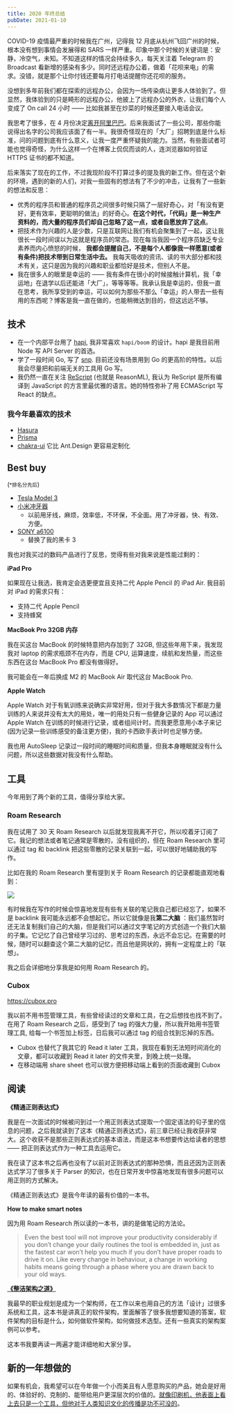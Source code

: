 ```yaml
---
title: 2020 年终总结
pubDate: 2021-01-10
---
```


COVID-19 疫情最严重的时候我在广州，记得我 12 月底从杭州飞回广州的时候，根本没有想到事情会发展得和 SARS 一样严重。印象中那个时候的关键词是：安静，冷空气，未知。不知道这样的情况会持续多久，每天关注着 Telegram 的 Broadcast 看新增的感染有多少。同时还远程办公着，做着「花呗来电」的需求。没错，就是那个让你付钱还要每月打电话提醒你还花呗的服务。

没想到多年前我们都在探索的远程办公，会因为一场传染病让更多人体验到了。但显然，我体验到的只是畸形的远程办公，他披上了远程办公的外衣，让我们每个人变成了 On call 24 小时 —— 比如我甚至在炒菜的时候还要接入电话会议。

我思考了很多，在 4 月份决定[离开阿里巴巴](/blog/leaving-alibaba)。后来我面试了一些公司，那些你能说得出名字的公司我应该面了有一半。我很奇怪现在的「大厂」招聘到底是什么标准，问的问题到底有什么意义，让我一度严重怀疑我的能力。当然，有些面试者可能也觉得奇怪，为什么这样一个在博客上侃侃而谈的人，连浏览器如何验证 HTTPS 证书的都不知道。

后来落实了现在的工作，不过我现阶段不打算过多的提及我的新工作。但在这个新的环境，遇到的新的人们，对我一些固有的想法有了不少的冲击，让我有了一些新的想法和反思：

- 优秀的程序员和普通的程序员之间很多时候只隔了一层好奇心，对「有没有更好，更有效率，更聪明的做法」的好奇心。**在这个时代，「代码」是一种生产资料的，而大量的程序员们却自己忽略了这一点，或者自愿放弃了这点**。
- 把技术作为兴趣的人是少数，只是互联网让我们有机会聚集到了一起，这让我很长一段时间误以为这就是程序员的常态。现在每当我因一个程序员缺乏专业素养而内心愤怒的时候， **我都会提醒自己，不是每个人都像我一样愿意(或者有条件)把技术带到日常生活中去。** 我每天吸收的资讯、读的书大部分都和技术有关，这只是因为我的兴趣和职业都恰好是技术，但别人不是。
- 我在很多人的眼里是幸运的 —— 我有条件在很小的时候接触计算机，我「幸运地」在退学以后还能进「大厂」，等等等等。我承认我是幸运的，但我一直在思考，我所享受到的幸运，可以如何为那些不那么「幸运」的人带去一些有用的东西呢？博客是我一直在做的，也能稍微达到目的，但这远远不够。

## 技术

- 在一个内部平台用了 [hapi](https://hapi.dev/), 我非常喜欢 `hapi/boom` 的设计。hapi 是我目前用 Node 写 API Server 的首选。
- 学了一段时间 Go, 写了 [snp](https://github.com/djyde/snp). 目前还没有场景用到 Go 的更高阶的特性。以后我会尽量把和前端无关的工具用 Go 写。
- 我仍然一直在关注 [ReScript](https://rescript-lang.org/) (也就是 ReasonML), 我认为 ReScript 是所有编译到 JavaScript 的方言里最优雅的语言。她的特性弥补了用 ECMAScript 写 React 的缺点。

### 我今年最喜欢的技术

- [Hasura](https://hasura.io/)
- [Prisma](https://prisma.io/)
- [chakra-ui](https://chakra-ui.com/) 它比 Ant.Design 更容易定制化

## Best buy

(<small>*排名分先后</small>)

- [Tesla Model 3](/blog/tesla-model-3-review/)
- [小米冲牙器](/go/shop/xiaomi-chongya) 
  - 以前用牙线，麻烦，效率低，不环保，不全面。用了冲牙器，快、有效、方便。
- [SONY a6100](/go/shop/sony-a6100)
  - 替换了我的黑卡 3

我也对我买过的数码产品进行了反思，觉得有些对我来说是性能过剩的：

**iPad Pro**

如果现在让我选，我肯定会选更便宜且支持二代 Apple Pencil 的 iPad Air. 我目前对 iPad 的需求只有：
  - 支持二代 Apple Pencil
  - 支持蜂窝

**MacBook Pro 32GB 内存**

我在买这台 MacBook 的时候特意把内存加到了 32GB, 但这些年用下来，我发现我对 laptop 的需求瓶颈不在内存，而是 CPU, 运算速度，续航和发热量，而这些东西在这台 MacBook Pro 都没有做得好。

我可能会在一年后换成 M2 的 MacBook Air 取代这台 MacBook Pro.

**Apple Watch**

Apple Watch 对于有氧训练来说确实非常好用，但对于我大多数情况下都是力量训练的人来说并没有太大的用处，唯一的用处只有一些健身记录的 App 可以通过 Apple Watch 在训练的时候进行记录，或者组间计时。而我更愿意用小本子来记(因为记录一些训练感受的备注更方便)，我的卡西欧手表计时也足够方便。

我也用 AutoSleep 记录过一段时间的睡眠时间和质量，但我本身睡眠就没有什么问题，所以这些数据对我没有什么帮助。

## 工具

今年用到了两个新的工具，值得分享给大家。

### Roam Research

我在试用了 30 天 Roam Research 以后就发现我离不开它，所以咬着牙订阅了它。我记的想法或者笔记通常是零散的，没有组织的，但在 Roam Research 里可以通过 tag 和 backlink 把这些零散的记录关联到一起，可以很好地辅助我的写作。

比如在我的 Roam Research 里有提到关于 Roam Research 的记录都能直观地看到：

![](https://gbstatic.djyde.com/uPic/cpfllD.png?x-oss-process=style/80)

有时候我在写作的时候会惊喜地发现有些有关联的笔记我自己都已经忘了，如果不是 backlink 我可能永远都不会想起它。所以它就像是我**第二大脑** ：我们虽然暂时还无法复制我们自己的大脑，但是我们可以通过文字笔记的方式创造一个我们大脑的子集。它记忆了自己曾经学习过的、思考过的东西，永远不会忘记。在需要的时候，随时可以翻查这个第二大脑的记忆，而且他是网状的，拥有一定程度上的「联想」。

我之后会详细地分享我是如何用 Roam Research 的。

### Cubox

https://cubox.pro

我以前不用书签管理工具，有些曾经读过的文章和工具，在之后想找也找不到了。在用了 Roam Research 之后，感受到了 tag 的强大力量，所以我开始用书签管理工具, 给每一个书签加上标签，日后我可以通过 tag 的组合找到忘掉的东西。

- Cubox 也替代了我其它的 Read it later 工具，我现在看到无法短时间消化的文章，都可以收藏到 Read it later 的文件夹里，到晚上统一处理。
- 在移动端用 share sheet 也可以很方便把移动端上看到的页面收藏到 Cubox


## 阅读

**《精通正则表达式》**

我是在一次面试的时候被问到过一个用正则表达式提取一个固定语法的句子里的信息的问题，之后我就读到了这本《精通正则表达式》，前三章已经让我收获非常大。这个收获不是那些正则表达式的基本语法，而是这本书想要传达给读者的思想 —— 把正则表达式作为一种工具去运用它。

我在读了这本书之后再也没有了以前对正则表达式的那种恐惧，而且还因为正则表达式学习了很多关于 Parser 的知识，也在日常开发中惊喜地发现有很多问题可以用正则的方式解决。

《精通正则表达式》是我今年读的最有价值的一本书。


**How to make smart notes**

因为用 Roam Research 所以读的一本书，讲的是做笔记的方法论。

> Even the best tool will not improve your productivity considerably if you don’t change your daily routines the tool is embedded in, just as the fastest car won’t help you much if you don’t have proper roads to drive it on. Like every change in behaviour, a change in working habits means going through a phase where you are drawn back to your old ways.

**[《整洁架构之道》](/go/shop/clean-arch)**

我最早的职业规划是成为一个架构师，在工作以来也用自己的方法「设计」过很多系统和工具，这本书是讲真正的软件架构，里面解答了很多我想要知道的答案，软件架构的目标是什么，如何做软件架构，如何做技术选型。还有一些真实的架构案例可以参考。

这本书我要再读一两遍才能详细地和大家分享。

## 新的一年想做的

如果有机会，我希望可以在今年做一个小而美且有人愿意购买的产品，她会是好用的、体验好的、克制的、能带给用户更深层次的价值的。[就像印刷机，他表面上看上去只是一个工具，但他对于人类知识文化的传播是功不可没的](https://sspai.com/post/61000)。
